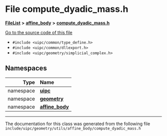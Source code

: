 

# File compute\_dyadic\_mass.h



[**FileList**](files.md) **>** [**affine\_body**](dir_0434b40e061af98901db13a48821d02b.md) **>** [**compute\_dyadic\_mass.h**](compute__dyadic__mass_8h.md)

[Go to the source code of this file](compute__dyadic__mass_8h_source.md)



* `#include <uipc/common/type_define.h>`
* `#include <uipc/common/dllexport.h>`
* `#include <uipc/geometry/simplicial_complex.h>`













## Namespaces

| Type | Name |
| ---: | :--- |
| namespace | [**uipc**](namespaceuipc.md) <br> |
| namespace | [**geometry**](namespaceuipc_1_1geometry.md) <br> |
| namespace | [**affine\_body**](namespaceuipc_1_1geometry_1_1affine__body.md) <br> |





















































------------------------------
The documentation for this class was generated from the following file `include/uipc/geometry/utils/affine_body/compute_dyadic_mass.h`

